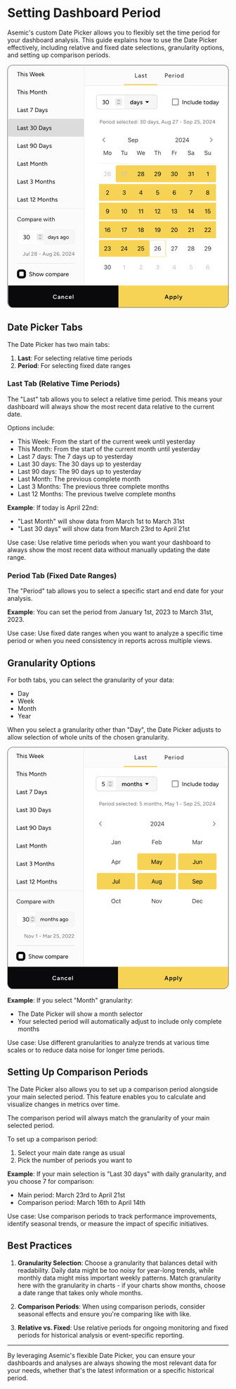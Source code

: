 
# Setting Dashboard Period

Asemic's custom Date Picker allows you to flexibly set the time period for your dashboard analysis. This guide explains how to use the Date Picker effectively, including relative and fixed date selections, granularity options, and setting up comparison periods.

![Date Picker](../assets/date-picker.png)

## Date Picker Tabs

The Date Picker has two main tabs:

1. **Last**: For selecting relative time periods
2. **Period**: For selecting fixed date ranges

### Last Tab (Relative Time Periods)

The "Last" tab allows you to select a relative time period. This means your dashboard will always show the most recent data relative to the current date.

Options include:

- This Week: From the start of the current week until yesterday
- This Month: From the start of the current month until yesterday
- Last 7 days: The 7 days up to yesterday
- Last 30 days: The 30 days up to yesterday
- Last 90 days: The 90 days up to yesterday
- Last Month: The previous complete month
- Last 3 Months: The previous three complete months
- Last 12 Months: The previous twelve complete months

__Example__:
If today is April 22nd:
- "Last Month" will show data from March 1st to March 31st
- "Last 30 days" will show data from March 23rd to April 21st

Use case: Use relative time periods when you want your dashboard to always show the most recent data without manually updating the date range.

### Period Tab (Fixed Date Ranges)

The "Period" tab allows you to select a specific start and end date for your analysis.

__Example__:
You can set the period from January 1st, 2023 to March 31st, 2023.

Use case: Use fixed date ranges when you want to analyze a specific time period or when you need consistency in reports across multiple views.

## Granularity Options

For both tabs, you can select the granularity of your data:

- Day
- Week
- Month
- Year

When you select a granularity other than "Day", the Date Picker adjusts to allow selection of whole units of the chosen granularity.

![Date Picker Months](../assets/date-picker-month.png)

__Example__:
If you select "Month" granularity:
- The Date Picker will show a month selector
- Your selected period will automatically adjust to include only complete months

Use case: Use different granularities to analyze trends at various time scales or to reduce data noise for longer time periods.

## Setting Up Comparison Periods

The Date Picker also allows you to set up a comparison period alongside your main selected period. This feature enables you to calculate and visualize changes in metrics over time.

The comparison period will always match the granularity of your main selected period.

To set up a comparison period:

1. Select your main date range as usual
2. Pick the number of periods you want to 


__Example__:
If your main selection is "Last 30 days" with daily granularity, and you choose 7 for comparison:
- Main period: March 23rd to April 21st
- Comparison period: March 16th to April 14th

Use case: Use comparison periods to track performance improvements, identify seasonal trends, or measure the impact of specific initiatives.

## Best Practices

1. **Granularity Selection**: Choose a granularity that balances detail with readability. Daily data might be too noisy for year-long trends, while monthly data might miss important weekly patterns. Match granularity here with the granularity in charts - if your charts show months, choose a date range that takes only whole months.

2. **Comparison Periods**: When using comparison periods, consider seasonal effects and ensure you're comparing like with like.

3. **Relative vs. Fixed**: Use relative periods for ongoing monitoring and fixed periods for historical analysis or event-specific reporting.

---
By leveraging Asemic's flexible Date Picker, you can ensure your dashboards and analyses are always showing the most relevant data for your needs, whether that's the latest information or a specific historical period.
